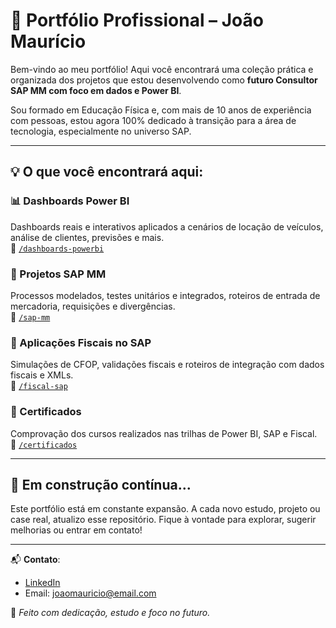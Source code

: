 # 🚀 Portfólio Profissional – João Maurício

Bem-vindo ao meu portfólio! Aqui você encontrará uma coleção prática e organizada dos projetos que estou desenvolvendo como **futuro Consultor SAP MM com foco em dados e Power BI**.

Sou formado em Educação Física e, com mais de 10 anos de experiência com pessoas, estou agora 100% dedicado à transição para a área de tecnologia, especialmente no universo SAP.

---

## 💡 O que você encontrará aqui:

### 📊 Dashboards Power BI
Dashboards reais e interativos aplicados a cenários de locação de veículos, análise de clientes, previsões e mais.  
📁 [`/dashboards-powerbi`](./dashboards-powerbi)

### 🧠 Projetos SAP MM
Processos modelados, testes unitários e integrados, roteiros de entrada de mercadoria, requisições e divergências.  
📁 [`/sap-mm`](./sap-mm)

### 📄 Aplicações Fiscais no SAP
Simulações de CFOP, validações fiscais e roteiros de integração com dados fiscais e XMLs.  
📁 [`/fiscal-sap`](./fiscal-sap)

### 🏅 Certificados
Comprovação dos cursos realizados nas trilhas de Power BI, SAP e Fiscal.  
📁 [`/certificados`](./certificados)

---

## 🧭 Em construção contínua...

Este portfólio está em constante expansão. A cada novo estudo, projeto ou case real, atualizo esse repositório. Fique à vontade para explorar, sugerir melhorias ou entrar em contato!

---

📬 **Contato**:  
- [LinkedIn](https://www.linkedin.com/in/seu-perfil)  
- Email: joaomauricio@email.com  

🔧 *Feito com dedicação, estudo e foco no futuro.*

